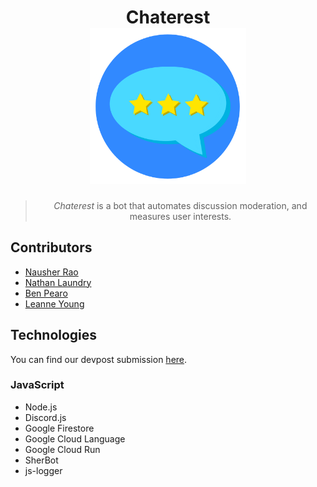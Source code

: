<h1 align="center">
  Chaterest
  <br>
  <a href=""><img src="assets/icon.png" width="250"/></a>
</h1>

<blockquote align="center">
  <em>Chaterest</em> is a bot that automates discussion moderation, and measures user interests.
</blockquote>

## Contributors
- [Nausher Rao](https://www.github.com/sherrao)<br>
- [Nathan Laundry](https://github.com/NLaundry)<br>
- [Ben Pearo](https://github.com/BenPearo)<br>
- [Leanne Young](https://github.com/leanne-young)<br>

## Technologies
You can find our devpost submission [here](https://devpost.com/software/karaokebot).

### JavaScript
- Node.js
- Discord.js
- Google Firestore
- Google Cloud Language
- Google Cloud Run
- SherBot
- js-logger

